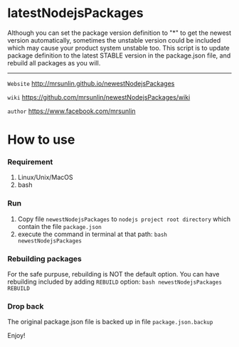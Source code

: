 # latestNodejsPackages
Although you can set the package version definition to "*" to get the newest version automatically, sometimes the unstable version could be included which may cause your product system unstable too.
This script is to update package definition to the latest STABLE version in the  package.json file, and rebuild all packages as you will.

***

`Website`   http://mrsunlin.github.io/newestNodejsPackages

`wiki`      https://github.com/mrsunlin/newestNodejsPackages/wiki

`author`    https://www.facebook.com/mrsunlin

# How to use

### Requirement

1. Linux/Unix/MacOS
2. bash

### Run
1. Copy file `newestNodejsPackages` to `nodejs project root directory` which contain the file `package.json`
2. execute the command in terminal at that path: `bash newestNodejsPackages`

### Rebuilding packages
For the safe purpuse, rebuilding is NOT the default option. You can have rebuilding included by adding `REBUILD` option: `bash newestNodejsPackages REBUILD`

### Drop back
The original package.json file is backed up in file `package.json.backup`

Enjoy!
